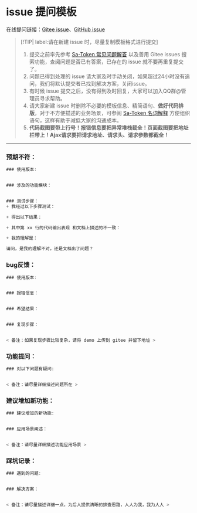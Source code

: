 # issue 提问模板

在线提问链接：[Gitee issue](https://gitee.com/dromara/sa-token/issues)、[GitHub issue](https://github.com/dromara/sa-token/issues)

> [!TIP| label:请在新建 issue 时，尽量复制模板格式进行提交] 
> 1. 提交之前率先参考 <a href="#/more/common-questions" target="_blank">Sa-Token 常见问题解答</a> 以及善用 Gitee issues 搜索功能，查阅问题是否已有答案，已存在的 issue 就不要再重复提交了。
> 2. 问题已得到处理的 issue 请大家及时手动关闭，如果超过24小时没有追问，我们将默认提交者已找到解决方案，关闭issue。
> 3. 有时候 issue 提交之后，没有得到及时回复，大家可以加入QQ群@管理员寻求帮助。
> 4. 请大家新建 issue 时删除不必要的模板信息、精简语句、**做好代码排版**，对于不方便描述的业务场景，可参阅 <a href="#/more/noun-intro" target="_blank">Sa-Token 名词解释</a> 方便组织语句，这样有助于减低大家的沟通成本。
> 5. **代码截图要带上行号！报错信息要把异常堆栈截全！页面截图要把地址栏带上！Ajax请求要把请求地址、请求头、请求参数都截全！**


--- 


### 预期不符：
``` js
### 使用版本:


### 涉及的功能模块：


### 测试步骤：
+ 我经过以下步骤测试：

+ 得出以下结果：

+ 其中第 xx 行的代码输出表现 和文档上描述的不一致：

+ 我的理解是：

请问，是我的理解不对，还是文档出了问题？
```


### bug反馈：
``` js
### 使用版本:


### 报错信息：


### 希望结果：


### 复现步骤：


< 备注：如果复现步骤比较复杂，请将 demo 上传到 gitee 并留下地址 >
```


### 功能提问：
``` js
### 对以下问题有疑问:


< 备注：请尽量详细描述问题所在 >
```


### 建议增加新功能：
``` js
### 建议增加的新功能:


### 应用场景阐述：


< 备注：请尽量详细描述功能应用场景 >
```


### 踩坑记录：
``` js
### 遇到的问题:


### 解决方案：


< 备注：请尽量描述详细一点，为后人提供清晰的排查思路，人人为我，我为人人 >
```









